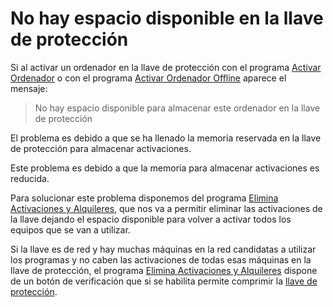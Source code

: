 # No hay espacio disponible en la llave de protección

Si al activar un ordenador en la llave de protección con el programa [Activar Ordenador](../programas-relacionados-con-licencias-y-llaves-de-proteccion/activar-ordenador.md) o con el programa [Activar Ordenador Offline](../programas-relacionados-con-licencias-y-llaves-de-proteccion/activar-ordenador-offline/) aparece el mensaje:

> No hay espacio disponible para almacenar este ordenador en la llave de protección

El problema es debido a que se ha llenado la memoria reservada en la llave de protección para almacenar activaciones.

Este problema es debido a que la memoria para almacenar activaciones es reducida.

Para solucionar este problema disponemos del programa [Elimina Activaciones y Alquileres](../programas-relacionados-con-licencias-y-llaves-de-proteccion/elimina-activaciones-alquileres/), que nos va a permitir eliminar las activaciones de la llave dejando el espacio disponible para volver a activar todos los equipos que se van a utilizar.

Si la llave es de red y hay muchas máquinas en la red candidatas a utilizar los programas y no caben las activaciones de todas esas máquinas en la llave de protección, el programa [Elimina Activaciones y Alquileres](../programas-relacionados-con-licencias-y-llaves-de-proteccion/elimina-activaciones-alquileres/) dispone de un botón de verificación que si se habilita permite comprimir la [llave de protección](../programas-relacionados-con-licencias-y-llaves-de-proteccion/elimina-activaciones-alquileres/comprimir-llave.md).


